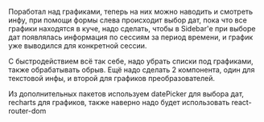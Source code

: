 Поработал над графиками, теперь на них можно наводить и смотреть инфу, при помощи формы слева происходит выбор дат, пока что все графики находятся в куче, надо сделать, чтобы в Sidebar'е при выборе дат появлялась информация по сессиям за период времени, и график уже выводился для конкретной сессии. 


С быстродействием всё так себе, надо убрать списки под графиками, также обрабатывать обрыв. Ещё надо сделать 2 компонента, один для текстовой инфы, и второй для графиков преобразователей.

Из дополнительных пакетов используем datePicker для выбора дат, recharts для графиков, также наверно надо будет использовать react-router-dom
